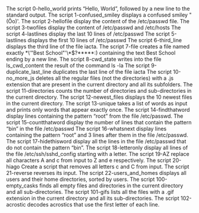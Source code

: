 The script 0-hello_world prints “Hello, World”, followed by a new line to the standard output.
The script 1-confused_smiley displays a confused smiley "(Ôo)'.
The script 2-hellofile display the content of the /etc/passwd file.
The script 3-twofiles display the content of /etc/passwd and /etc/hosts
The script 4-lastlines display the last 10 lines of /etc/passwd
The script 5-lastlines displays the first 10 lines of /etc/passwd
The script 6-third_line displays the third line of the file iacta.
The script 7-file creates a file named exactly \*\\'"Best School"\'\\*$\?\*\*\*\*\*:) containing the text Best School ending by a new line.
The script 8-cwd_state writes into the file ls_cwd_content the result of the command ls -la
The script 9-duplicate_last_line duplicates the last line of the file iacta
The script 10-no_more_js deletes all the regular files (not the directories) with a .js extension that are present in the current directory and all its subfolders.
The script 11-directories counts the number of directories and sub-directories in the current directory.
The script 12-newest_files displays the 10 newest files in the current directory.
The script 13-unique takes a list of words as input and prints only words that appear exactly once.
The script 14-findthatword display lines containing the pattern “root” from the file /etc/passwd.
The script 15-countthatword display the number of lines that contain the pattern “bin” in the file /etc/passwd
The script 16-whatsnext display lines containing the pattern “root” and 3 lines after them in the file /etc/passwd.
The script 17-hidethisword display all the lines in the file /etc/passwd that do not contain the pattern “bin”.
The script 18-letteronly display all lines of the file /etc/ssh/sshd_config starting with a letter.
The script 19-AZ replace all characters A and c from input to Z and e respectively.
The script 20-hiago Create a script that removes all letters c and C from input.
The script 21-reverse reverses its input.
The script 22-users_and_homes displays all users and their home directories, sorted by users.
The script 100-empty_casks finds all empty files and directories in the current directory and all sub-directories.
The script 101-gifs lists all the files with a .gif extension in the current directory and all its sub-directories.
The script 102-acrostic decodes acrostics that use the first letter of each line.

